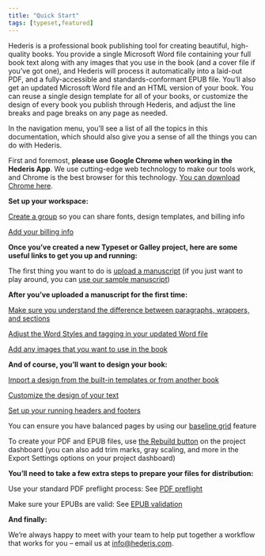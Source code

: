 ```yaml
---
title: "Quick Start"
tags: [typeset,featured]
---
```

 
<html><body><section data-type="chapter" class="hsecchapter" data-hederis-type="hsecchapter" id="quick-start" data-pi-attrs="id: quick-start; data-tags: typeset,featured;" role="doc-chapter" data-tags="typeset,featured" data-author-name=" " data-book-title=" " title="Quick Start"><p class="hblkp" data-hederis-type="hblkp" id="ppa7fYhDu">Hederis is a professional book publishing tool for creating beautiful, high-quality books. You provide a single Microsoft Word file containing your full book text along with any images that you use in the book (and a cover file if you&#8217;ve got one), and Hederis will process it automatically into a laid-out PDF, and a fully-accessible and standards-conformant EPUB file. You&#8217;ll also get an updated Microsoft Word file and an HTML version of your book. You can reuse a single design template for all of your books, or customize the design of every book you publish through Hederis, and adjust the line breaks and page breaks on any page as needed. </p><p class="hblkp" data-hederis-type="hblkp" id="p4FPSv6ou">In the navigation menu, you&#8217;ll see a list of all the topics in this documentation, which should also give you a sense of all the things you can do with Hederis.</p><p class="hblkp" data-hederis-type="hblkp" id="plYoGblAC">First and foremost, <strong data-hederis-type="hspanstrong" id="pUfM7pbhx">please use Google Chrome when working in the <strong class="hspanstrong" data-hederis-type="hspanstrong" id="p9e1W7rDB">Hederis App</strong></strong>. We use cutting-edge web technology to make our tools work, and Chrome is the best browser for this technology. <a href="https://www.google.com/chrome/" class="hspana" data-hederis-type="hspana" id="p52DwDmUF">You can download Chrome here</a>.</p><p class="hblkp" data-hederis-type="hblkp" id="pIonQ8pnd"><strong class="hspanstrong" data-hederis-type="hspanstrong" id="pmOdH9Awf">Set up your workspace:</strong></p><p class="hblkp" data-hederis-type="hblkp" id="pk2Zh4XMw"><a href="{% link _docs/about-groups.md %}" class="hspana" data-hederis-type="hspana" id="psLWaQxzl">Create a group</a> so you can share fonts, design templates, and billing info</p><p class="hblkp" data-hederis-type="hblkp" id="pKsQiXteG"><a href="{% link _docs/billing-info.md %}" class="hspana" data-hederis-type="hspana" id="pq4rDUUqo">Add your billing info</a></p><p class="hblkp" data-hederis-type="hblkp" id="piZ9lhTMO"><strong class="hspanstrong" data-hederis-type="hspanstrong" id="pNHT031Hh">Once you&#8217;ve created a new Typeset or Galley project, here are some useful links to get you up and running:</strong></p><p class="hblkp" data-hederis-type="hblkp" id="pJWihRXbE">The first thing you want to do is <a href="{% link _docs/upload-a-manuscript.md %}" class="hspana" data-hederis-type="hspana" id="pCYlhrh7c">upload a manuscript</a> (if you just want to play around, you can <a href="https://www.dropbox.com/s/xbllj9e3gp4m91o/picture-of-dorian-gray-tagged.docx?dl=0" class="hspana" data-hederis-type="hspana" id="pGURJ4PzK">use our sample manuscript</a>)</p><p class="hblkp" data-hederis-type="hblkp" id="phVT93jGV"><strong class="hspanstrong" data-hederis-type="hspanstrong" id="p5LJGIB94">After you&#8217;ve uploaded a manuscript for the first time:</strong></p><p class="hblkp" data-hederis-type="hblkp" id="pZcLLrl5a"><a href="{% link _docs/semantic-tagging.md %}" class="hspana" data-hederis-type="hspana" id="pwh2MMdHq">Make sure you understand the difference between paragraphs, wrappers, and sections</a></p><p class="hblkp" data-hederis-type="hblkp" id="p7jrpXerl"><a href="{% link _docs/fine-tune-styles.md %}" class="hspana" data-hederis-type="hspana" id="p7LImbfH6">Adjust the Word Styles and tagging in your updated Word file</a></p><p class="hblkp" data-hederis-type="hblkp" id="ppfejeVEs"><a href="{% link _docs/upload-a-cover.md %}" class="hspana" data-hederis-type="hspana" id="pMLC9liZO">Add any images that you want to use in the book</a></p><p class="hblkp" data-hederis-type="hblkp" id="pYVnJ54gl"><strong class="hspanstrong" data-hederis-type="hspanstrong" id="pGyGio7UJ">And of course, you&#8217;ll want to design your book:</strong></p><p class="hblkp" data-hederis-type="hblkp" id="pMAepxPWp"><a href="{% link _docs/design-templates.md %}" class="hspana" data-hederis-type="hspana" id="p3BZVbEZH">Import a design from the built-in templates or from another book</a></p><p class="hblkp" data-hederis-type="hblkp" id="pUFcAcnbr"><a href="{% link _docs/typeset-text-design.md %}" class="hspana" data-hederis-type="hspana" id="pvDZiOzt2">Customize the design of your text</a></p><p class="hblkp" data-hederis-type="hblkp" id="p2VFqYJ29"><a href="{% link _docs/typeset-master-pages.md %}" class="hspana" data-hederis-type="hspana" id="pwkfmyDoc">Set up your running headers and footers</a></p><p class="hblkp" data-hederis-type="hblkp" id="po4l7y781">You can ensure you have balanced pages by using our <a href="{% link _docs/baseline-grid.md %}" class="hspana" data-hederis-type="hspana" id="pGfaG945o">baseline grid</a> feature</p><p class="hblkp" data-hederis-type="hblkp" id="pWULFlzrk">To create your PDF and EPUB files, use <a href="{% link _docs/builds.md %}" class="hspana" data-hederis-type="hspana" id="psyR2CBsy">the Rebuild button</a> on the project dashboard (you can also add trim marks, gray scaling, and more in the Export Settings options on your project dashboard)</p><p class="hblkp" data-hederis-type="hblkp" id="pCoNHYL1Z"><strong class="hspanstrong" data-hederis-type="hspanstrong" id="pbtddNVFe">You&#8217;ll need to take a few extra steps to prepare your files for distribution:</strong></p><p class="hblkp" data-hederis-type="hblkp" id="pZhsC7QUw">Use your standard PDF preflight process: See <a href="{% link _docs/pdf-preflight.md %}" class="hspana" data-hederis-type="hspana" id="ppMtPDdxg">PDF preflight</a></p><p class="hblkp" data-hederis-type="hblkp" id="pzXhOh6pp">Make sure your EPUBs are valid: See <a href="{% link _docs/epub-validation.md %}" class="hspana" data-hederis-type="hspana" id="pudG2aHKL">EPUB validation</a></p><p class="hblkp" data-hederis-type="hblkp" id="pQwgKWZRJ"><strong class="hspanstrong" data-hederis-type="hspanstrong" id="pOEXV1urG">And finally:</strong></p><p class="hblkp" data-hederis-type="hblkp" id="pViLOe8kb">We&#8217;re always happy to meet with your team to help put together a workflow that works for you &#8211; email us at <a href="mailto:info@hederis.com" class="hspana" data-hederis-type="hspana" id="pzGctZb4D">info@hederis.com</a>. </p></section></body></html>
